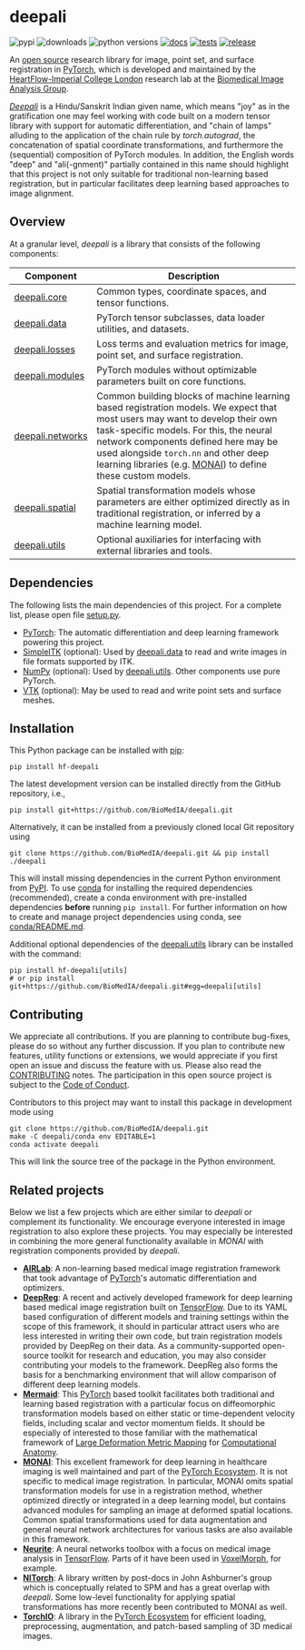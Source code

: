 # deepali

![pypi](https://img.shields.io/pypi/v/hf-deepali)
![downloads](https://img.shields.io/pypi/dm/hf-deepali)
![python versions](https://img.shields.io/pypi/pyversions/hf-deepali)
[![docs](https://github.com/BioMedIA/deepali/actions/workflows/docs.yml/badge.svg)](https://github.com/BioMedIA/deepali/actions/workflows/docs.yml)
[![tests](https://github.com/BioMedIA/deepali/actions/workflows/tests.yml/badge.svg)](https://github.com/BioMedIA/deepali/actions/workflows/tests.yml)
[![release](https://github.com/BioMedIA/deepali/actions/workflows/release.yml/badge.svg)](https://github.com/BioMedIA/deepali/actions/workflows/release.yml)

An [open source](https://github.com/BioMedIA/deepali/tree/main/LICENSE) research library for image, point set, and surface registration in [PyTorch], which is developed and maintained by the [HeartFlow-Imperial College London] research lab at the [Biomedical Image Analysis Group].

*[Deepali](https://en.wikipedia.org/wiki/Deepali)* is a Hindu/Sanskrit Indian given name, which means "joy" as in the gratification one may feel working with code built on a modern tensor library with support for automatic differentiation, and "chain of lamps" alluding to the application of the chain rule by *torch.autograd*, the concatenation of spatial coordinate transformations, and furthermore the (sequential) composition of PyTorch modules. In addition, the English words "deep" and "ali(-gnment)" partially contained in this name should highlight that this project is not only suitable for traditional non-learning based registration, but in particular facilitates deep learning based approaches to image alignment.

[HeartFlow-Imperial College London]: https://www.heartflow.com/newsroom/heartflow-announces-collaborative-research-agreement-with-imperial-college-london/
[Biomedical Image Analysis Group]: https://biomedia.doc.ic.ac.uk/


## Overview

At a granular level, *deepali* is a library that consists of the following components:

| **Component**  | **Description** |
| -------------- | --------------- |
| [deepali.core] | Common types, coordinate spaces, and tensor functions. |
| [deepali.data] | PyTorch tensor subclasses, data loader utilities, and datasets. |
| [deepali.losses] | Loss terms and evaluation metrics for image, point set, and surface registration. |
| [deepali.modules] | PyTorch modules without optimizable parameters built on core functions. |
| [deepali.networks] | Common building blocks of machine learning based registration models. We expect that most users may want to develop their own task-specific models. For this, the neural network components defined here may be used alongside ``torch.nn`` and other deep learning libraries (e.g. [MONAI]) to define these custom models. |
| [deepali.spatial] | Spatial transformation models whose parameters are either optimized directly as in traditional registration, or inferred by a machine learning model. |
| [deepali.utils] | Optional auxiliaries for interfacing with external libraries and tools. |


[deepali.core]: https://biomedia.github.io/deepali/reference/core/index.html
[deepali.data]: https://biomedia.github.io/deepali/reference/data/index.html
[deepali.losses]: https://biomedia.github.io/deepali/reference/losses/index.html
[deepali.modules]: https://biomedia.github.io/deepali/reference/modules/index.html
[deepali.networks]: https://biomedia.github.io/deepali/reference/networks/index.html
[deepali.spatial]: https://biomedia.github.io/deepali/reference/spatial/index.html
[deepali.utils]: https://biomedia.github.io/deepali/reference/utils/index.html


## Dependencies

The following lists the main dependencies of this project. For a complete list, please open file [setup.py](setup.py).

- [PyTorch]: The automatic differentiation and deep learning framework powering this project.
- [SimpleITK] (optional): Used by [deepali.data] to read and write images in file formats supported by ITK.
- [NumPy] (optional): Used by [deepali.utils]. Other components use pure PyTorch.
- [VTK] (optional): May be used to read and write point sets and surface meshes.

## Installation

This Python package can be installed with [pip]:

```
pip install hf-deepali
```

The latest development version can be installed directly from the GitHub repository, i.e.,

```
pip install git+https://github.com/BioMedIA/deepali.git
```

Alternatively, it can be installed from a previously cloned local Git repository using

```
git clone https://github.com/BioMedIA/deepali.git && pip install ./deepali
```

This will install missing dependencies in the current Python environment from [PyPI]. To use [conda] for installing the required dependencies (recommended), create a conda environment with pre-installed dependencies **before** running `pip install`. For further information on how to create and manage project dependencies using conda, see [conda/README.md](https://github.com/BioMedIA/deepali/tree/main/conda/README.md).

Additional optional dependencies of the [deepali.utils] library can be installed with the command:

```
pip install hf-deepali[utils]
# or pip install git+https://github.com/BioMedIA/deepali.git#egg=deepali[utils]
```


[conda]: https://docs.conda.io/en/latest/
[pip]: https://pip.pypa.io/en/stable/
[PyPI]: https://pypi.org/
[Miniconda]: https://docs.conda.io/en/latest/miniconda.html


## Contributing

We appreciate all contributions. If you are planning to contribute bug-fixes, please do so without any further discussion. If you plan to contribute new features, utility functions or extensions, we would appreciate if you first open an issue and discuss the feature with us. Please also read the [CONTRIBUTING](https://github.com/BioMedIA/deepali/tree/main/CONTRIBUTING.md) notes. The participation in this open source project is subject to the [Code of Conduct](https://github.com/BioMedIA/deepali/tree/main/CODE_OF_CONDUCT.md).

Contributors to this project may want to install this package in development mode using

```
git clone https://github.com/BioMedIA/deepali.git
make -C deepali/conda env EDITABLE=1
conda activate deepali
```

This will link the source tree of the package in the Python environment.

## Related projects

Below we list a few projects which are either similar to *deepali* or complement its functionality. We encourage everyone interested in image registration to also explore these projects. You may especially be interested in combining the more general functionality available in *MONAI* with registration components provided by *deepali*.

- **[AIRLab]**: A non-learning based medical image registration framework that took advantage of [PyTorch]'s automatic differentiation and optimizers.
- **[DeepReg]**: A recent and actively developed framework for deep learning based medical image registration built on [TensorFlow]. Due to its YAML based configuration of different models and training settings within the scope of this framework, it should in particular attract users who are less interested in writing their own code, but train registration models provided by DeepReg on their data. As a community-supported open-source toolkit for research and education, you may also consider contributing your models to the framework. DeepReg also forms the basis for a benchmarking environment that will allow comparison of different deep learning models.
- **[Mermaid]**: This [PyTorch] based toolkit facilitates both traditional and learning based registration with a particular focus on diffeomorphic transformation models based on either static or time-dependent velocity fields, including scalar and vector momentum fields. It should be especially of interested to those familiar with the mathematical framework of [Large Deformation Metric Mapping] for [Computational Anatomy].
- **[MONAI]**: This excellent framework for deep learning in healthcare imaging is well maintained and part of the [PyTorch Ecosystem]. It is not specific to medical image registration. In particular, MONAI omits spatial transformation models for use in a registration method, whether optimized directly or integrated in a deep learning model, but contains advanced modules for sampling an image at deformed spatial locations. Common spatial transformations used for data augmentation and general neural network architectures for various tasks are also available in this framework.
- **[Neurite]**: A neural networks toolbox with a focus on medical image analysis in [TensorFlow]. Parts of it have been used in [VoxelMorph], for example.
- **[NITorch]**: A library written by post-docs in John Ashburner's group which is conceptually related to SPM and has a great overlap with *deepali*. Some low-level functionality for applying spatial transformations has more recently been contributed to MONAI as well.
- **[TorchIO]**: A library in the [PyTorch Ecosystem] for efficient loading, preprocessing, augmentation, and patch-based sampling of 3D medical images.


[AIRLab]: https://github.com/airlab-unibas/airlab
[DeepReg]: https://github.com/DeepRegNet/DeepReg
[Mermaid]: https://github.com/uncbiag/mermaid
[MONAI]: https://github.com/Project-MONAI/MONAI
[Neurite]: https://github.com/adalca/neurite
[NITorch]: https://github.com/balbasty/nitorch
[NumPy]: https://numpy.org/
[PyTorch]: https://pytorch.org/
[PyTorch Ecosystem]: https://pytorch.org/ecosystem/
[SimpleITK]: https://simpleitk.org/
[TensorFlow]: https://www.tensorflow.org/
[TorchIO]: https://torchio.readthedocs.io/
[VoxelMorph]: https://github.com/voxelmorph/voxelmorph
[VTK]: https://vtk.org/

[Computational Anatomy]: https://en.wikipedia.org/wiki/Computational_anatomy
[Large Deformation Metric Mapping]: https://en.wikipedia.org/wiki/Large_deformation_diffeomorphic_metric_mapping

